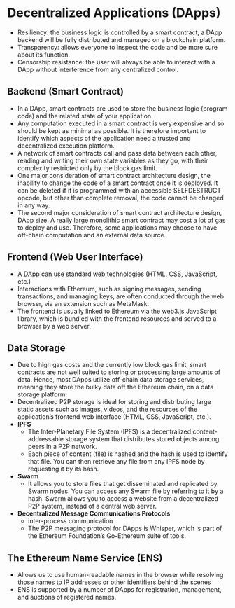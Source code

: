 # Decentralized Applications (DApps)

-	Resiliency: the business logic is controlled by a smart contract, a DApp backend will be fully distributed and managed on a blockchain platform.
-	Transparency: allows everyone to inspect the code and be more sure about its function.
-	Censorship resistance: the user will always be able to interact with a DApp without interference from any centralized control.


## Backend (Smart Contract)
-	In a DApp, smart contracts are used to store the business logic (program code) and the related state of your application.
-	Any computation executed in a smart contract is very expensive and so should be kept as minimal as possible. It is therefore important to identify which aspects of the application need a trusted and decentralized execution platform.
-	A network of smart contracts call and pass data between each other, reading and writing their own state variables as they go, with their complexity restricted only by the block gas limit.
-	One major consideration of smart contract architecture design, the inability to change the code of a smart contract once it is deployed. It can be deleted if it is programmed with an accessible SELFDESTRUCT opcode, but other than complete removal, the code cannot be changed in any way.
-	The second major consideration of smart contract architecture design, DApp size. A really large monolithic smart contract may cost a lot of gas to deploy and use. Therefore, some applications may choose to have off-chain computation and an external data source.


## Frontend (Web User Interface)
-	A DApp can use standard web technologies (HTML, CSS, JavaScript, etc.)
-	Interactions with Ethereum, such as signing messages, sending transactions, and managing keys, are often conducted through the web browser, via an extension such as MetaMask.
-	The frontend is usually linked to Ethereum via the web3.js JavaScript library, which is bundled with the frontend resources and served to a browser by a web server.


## Data Storage
-	Due to high gas costs and the currently low block gas limit, smart contracts are not well suited to storing or processing large amounts of data. Hence, most DApps utilize off-chain data storage services, meaning they store the bulky data off the Ethereum chain, on a data storage platform.
-	Decentralized P2P storage is ideal for storing and distributing large static assets such as images, videos, and the resources of the application’s frontend web interface (HTML, CSS, JavaScript, etc.).
-	**IPFS**
	-	The Inter-Planetary File System (IPFS) is a decentralized content-addressable storage system that distributes stored objects among peers in a P2P network.
	-	Each piece of content (file) is hashed and the hash is used to identify that file. You can then retrieve any file from any IPFS node by requesting it by its hash.
-	**Swarm**
	-	It allows you to store files that get disseminated and replicated by Swarm nodes. You can access any Swarm file by referring to it by a hash. Swarm allows you to access a website from a decentralized P2P system, instead of a central web server.
-	**Decentralized Message Communications Protocols**
	-	inter-process communication
	-	The P2P messaging protocol for DApps is Whisper, which is part of the Ethereum Foundation’s Go-Ethereum suite of tools.
	

## The Ethereum Name Service (ENS)
-	Allows us to use human-readable names in the browser while resolving those names to IP addresses or other identifiers behind the scenes
-	ENS is supported by a number of DApps for registration, management, and auctions of registered names.

